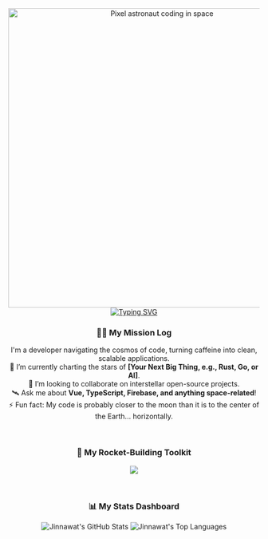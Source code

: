 <div align="center">

  <img src="https://i.pinimg.com/originals/30/48/dd/3048dd61b61b91361596556d7f0b9f1d.gif" alt="Pixel astronaut coding in space" width="600"/>

  <br>

  <a href="https://github.com/JinnawatJid">
    <img src="https://readme-typing-svg.demolab.com?font=Fira+Code&weight=700&size=30&pause=1000&color=36BCF7&center=true&vCenter=true&width=435&lines=Hi+there%2C+I'm+JinnawatJid!+%F0%9F%91%8B;I'm+a+Full-Stack+Developer;...based+in+Thailand!;Welcome+to+my+Code-Space!" alt="Typing SVG" />
  </a>

  <br>

  <h3>👨‍🚀 My Mission Log</h3>
  <p>
    I'm a developer navigating the cosmos of code, turning caffeine into clean, scalable applications.<br>
    🔭 I’m currently charting the stars of <b>[Your Next Big Thing, e.g., Rust, Go, or AI]</b>.<br>
    🤝 I’m looking to collaborate on interstellar open-source projects.<br>
    🛰️ Ask me about <b>Vue, TypeScript, Firebase, and anything space-related</b>!<br>
    ⚡ Fun fact: My code is probably closer to the moon than it is to the center of the Earth... horizontally.
  </p>

  <br>
  
  <h3>🚀 My Rocket-Building Toolkit</h3>
  <p>
    <img src="https://skillicons.dev/icons?i=vue,vite,pinia,tailwind,express,nodejs,figma,firebase" />
  </p>

  <br>

  <h3>📊 My Stats Dashboard</h3>
  <p>
    <img src="https://github-readme-stats.vercel.app/api?username=JinnawatJid&show_icons=true&theme=radical" alt="Jinnawat's GitHub Stats" />
    <img src="https://github-readme-stats.vercel.app/api/top-langs/?username=JinnawatJid&layout=compact&theme=tokyonight" alt="Jinnawat's Top Languages" />
  </p>

</div>
